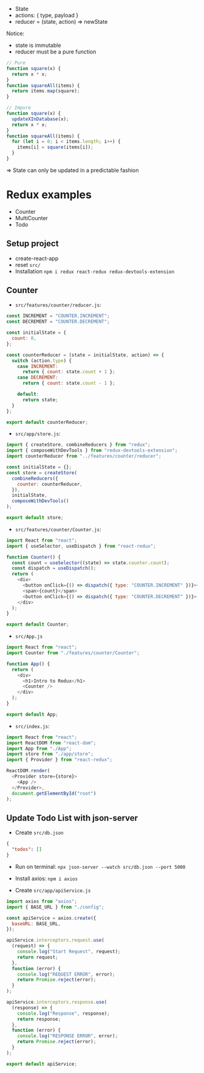 - State
- actions: { type, payload }
- reducer = (state, action) => newState

Notice:

- state is immutable
- reducer must be a pure function

```javascript
// Pure
function square(x) {
  return x * x;
}
function squareAll(items) {
  return items.map(square);
}

// Impure
function square(x) {
  updateXInDatabase(x);
  return x * x;
}
function squareAll(items) {
  for (let i = 0; i < items.length; i++) {
    items[i] = square(items[i]);
  }
}
```

=> State can only be updated in a predictable fashion

# Redux examples

- Counter
- MultiCounter
- Todo

## Setup project

- create-react-app
- reset `src/`
- Installation
  `npm i redux react-redux redux-devtools-extension`

## Counter

- `src/features/counter/reducer.js`:

```js
const INCREMENT = "COUNTER.INCREMENT";
const DECREMENT = "COUNTER.DECREMENT";

const initialState = {
  count: 0,
};

const counterReducer = (state = initialState, action) => {
  switch (action.type) {
    case INCREMENT:
      return { count: state.count + 1 };
    case DECREMENT:
      return { count: state.count - 1 };

    default:
      return state;
  }
};

export default counterReducer;
```

- `src/app/store.js`:

```js
import { createStore, combineReducers } from "redux";
import { composeWithDevTools } from "redux-devtools-extension";
import counterReducer from "../features/counter/reducer";

const initialState = {};
const store = createStore(
  combineReducers({
    counter: counterReducer,
  }),
  initialState,
  composeWithDevTools()
);

export default store;
```

- `src/features/counter/Counter.js`:

```js
import React from "react";
import { useSelector, useDispatch } from "react-redux";

function Counter() {
  const count = useSelector((state) => state.counter.count);
  const dispatch = useDispatch();
  return (
    <div>
      <button onClick={() => dispatch({ type: "COUNTER.INCREMENT" })}>+</button>
      <span>{count}</span>
      <button onClick={() => dispatch({ type: "COUNTER.DECREMENT" })}>-</button>
    </div>
  );
}

export default Counter;
```

- `src/App.js`

```js
import React from "react";
import Counter from "./features/counter/Counter";

function App() {
  return (
    <div>
      <h1>Intro to Redux</h1>
      <Counter />
    </div>
  );
}

export default App;
```

- `src/index.js`:

```js
import React from "react";
import ReactDOM from "react-dom";
import App from "./App";
import store from "./app/store";
import { Provider } from "react-redux";

ReactDOM.render(
  <Provider store={store}>
    <App />
  </Provider>,
  document.getElementById("root")
);
```

## Update Todo List with json-server

- Create `src/db.json`

```json
{
  "todos": []
}
```

- Run on terminal: `npx json-server --watch src/db.json --port 5000`

- Install axios: `npm i axios`

- Create `src/app/apiService.js`

```js
import axios from "axios";
import { BASE_URL } from "./config";

const apiService = axios.create({
  baseURL: BASE_URL,
});

apiService.interceptors.request.use(
  (request) => {
    console.log("Start Request", request);
    return request;
  },
  function (error) {
    console.log("REQUEST ERROR", error);
    return Promise.reject(error);
  }
);

apiService.interceptors.response.use(
  (response) => {
    console.log("Response", response);
    return response;
  },
  function (error) {
    console.log("RESPONSE ERROR", error);
    return Promise.reject(error);
  }
);

export default apiService;
```
